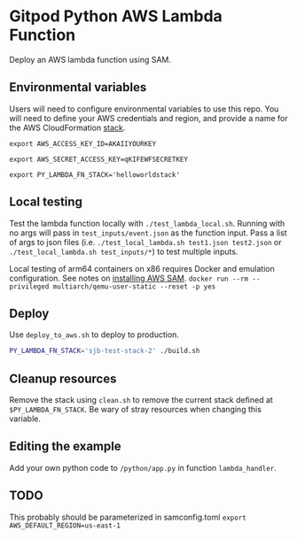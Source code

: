 # Gitpod Python AWS Lambda Function

Deploy an AWS lambda function using SAM.

## Environmental variables

Users will need to configure environmental variables to use this repo.  You will need to define your AWS credentials and region, and provide a name for the AWS CloudFormation [stack](https://docs.aws.amazon.com/AWSCloudFormation/latest/UserGuide/stacks.html).

`export AWS_ACCESS_KEY_ID=AKAIIYOURKEY`

`export AWS_SECRET_ACCESS_KEY=qKIFEWFSECRETKEY`

`export PY_LAMBDA_FN_STACK='helloworldstack'`

## Local testing

Test the lambda function locally with `./test_lambda_local.sh`.  Running with no args will pass in `test_inputs/event.json` as the function input.  Pass a list of args to json files (i.e. `./test_local_lambda.sh test1.json test2.json` or `./test_local_lambda.sh test_inputs/*`) to test multiple inputs.

Local testing of arm64 containers on x86 requires Docker and emulation configuration.  See notes on [installing AWS SAM](https://docs.aws.amazon.com/serverless-application-model/latest/developerguide/serverless-sam-cli-install-linux.html).
`docker run --rm --privileged multiarch/qemu-user-static --reset -p yes`

## Deploy

Use `deploy_to_aws.sh` to deploy to production.

```sh
PY_LAMBDA_FN_STACK='sjb-test-stack-2' ./build.sh
```

## Cleanup resources

Remove the stack using `clean.sh` to remove the current stack defined at `$PY_LAMBDA_FN_STACK`.  Be wary of stray resources when changing this variable.

## Editing the example

Add your own python code to `/python/app.py` in function `lambda_handler`.

## TODO

This probably should be parameterized in samconfig.toml
`export AWS_DEFAULT_REGION=us-east-1`
